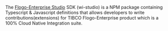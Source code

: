 The [Flogo-Enterprise Studio](https://tibcosoftware.github.io/tci-flogo/) SDK (wi-studio) is a NPM package containing
Typescript & Javascript definitions that allows developers to write
contributions(extensions) for TIBCO Flogo-Enterprise product which is
a 100% Cloud Native Integration suite.